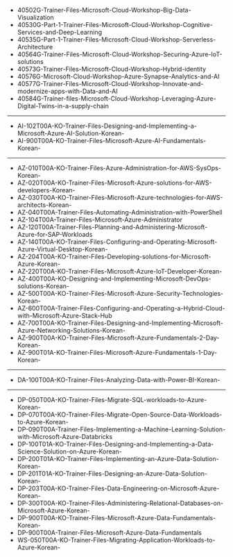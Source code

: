 - 40502G-Trainer-Files-Microsoft-Cloud-Workshop-Big-Data-Visualization
- 40530G-Part-1-Trainer-Files-Microsoft-Cloud-Workshop-Cognitive-Services-and-Deep-Learning
- 40535G-Part-1-Trainer-Files-Microsoft-Cloud-Workshop-Serverless-Architecture
- 40564G-Trainer-Files-Microsoft-Cloud-Workshop-Securing-Azure-IoT-solutions
- 40573G-Trainer-Files-Microsoft-Cloud-Workshop-Hybrid-identity
- 40576G-Microsoft-Cloud-Workshop-Azure-Synapse-Analytics-and-AI
- 40577G-Trainer-Files-Microsoft-Cloud-Workshop-Innovate-and-modernize-apps-with-Data-and-AI
- 40584G-Trainer-files-Microsoft-Cloud-Workshop-Leveraging-Azure-Digital-Twins-in-a-supply-chain
---
- AI-102T00A-KO-Trainer-Files-Designing-and-Implementing-a-Microsoft-Azure-AI-Solution-Korean-
- AI-900T00A-KO-Trainer-Files-Microsoft-Azure-AI-Fundamentals-Korean-
---
- AZ-010T00A-KO-Trainer-Files-Azure-Administration-for-AWS-SysOps-Korean-
- AZ-020T00A-KO-Trainer-Files-Microsoft-Azure-solutions-for-AWS-developers-Korean-
- AZ-030T00A-KO-Trainer-Files-Microsoft-Azure-technologies-for-AWS-architects-Korean-
- AZ-040T00A-Trainer-Files-Automating-Administration-with-PowerShell
- AZ-104T00A-Trainer-Files-Microsoft-Azure-Administrator
- AZ-120T00A-Trainer-Files-Planning-and-Administering-Microsoft-Azure-for-SAP-Workloads
- AZ-140T00A-KO-Trainer-Files-Configuring-and-Operating-Microsoft-Azure-Virtual-Desktop-Korean-
- AZ-204T00A-KO-Trainer-Files-Developing-solutions-for-Microsoft-Azure-Korean-
- AZ-220T00A-KO-Trainer-Files-Microsoft-Azure-IoT-Developer-Korean-
- AZ-400T00A-KO-Designing-and-Implementing-Microsoft-DevOps-solutions-Korean-
- AZ-500T00A-KO-Trainer-Files-Microsoft-Azure-Security-Technologies-Korean-
- AZ-600T00A-Trainer-Files-Configuring-and-Operating-a-Hybrid-Cloud-with-Microsoft-Azure-Stack-Hub
- AZ-700T00A-KO-Trainer-Files-Designing-and-Implementing-Microsoft-Azure-Networking-Solutions-Korean-
- AZ-900T00A-KO-Trainer-Files-Microsoft-Azure-Fundamentals-2-Day-Korean-
- AZ-900T01A-KO-Trainer-Files-Microsoft-Azure-Fundamentals-1-Day-Korean-
---
- DA-100T00A-KO-Trainer-Files-Analyzing-Data-with-Power-BI-Korean-
---
- DP-050T00A-KO-Trainer-Files-Migrate-SQL-workloads-to-Azure-Korean-
- DP-070T00A-KO-Trainer-Files-Migrate-Open-Source-Data-Workloads-to-Azure-Korean-
- DP-090T00A-Trainer-Files-Implementing-a-Machine-Learning-Solution-with-Microsoft-Azure-Databricks
- DP-100T01A-KO-Trainer-Files-Designing-and-Implementing-a-Data-Science-Solution-on-Azure-Korean-
- DP-200T01A-KO-Trainer-Files-Implementing-an-Azure-Data-Solution-Korean-
- DP-201T01A-KO-Trainer-Files-Designing-an-Azure-Data-Solution-Korean-
- DP-203T00A-KO-Trainer-Files-Data-Engineering-on-Microsoft-Azure-Korean-
- DP-300T00A-KO-Trainer-Files-Administering-Relational-Databases-on-Microsoft-Azure-Korean-
- DP-900T00A-KO-Trainer-Files-Microsoft-Azure-Data-Fundamentals-Korean-
- DP-900T00A-Trainer-Files-Microsoft-Azure-Data-Fundamentals
- WS-050T00A-KO-Trainer-Files-Migrating-Application-Workloads-to-Azure-Korean-
